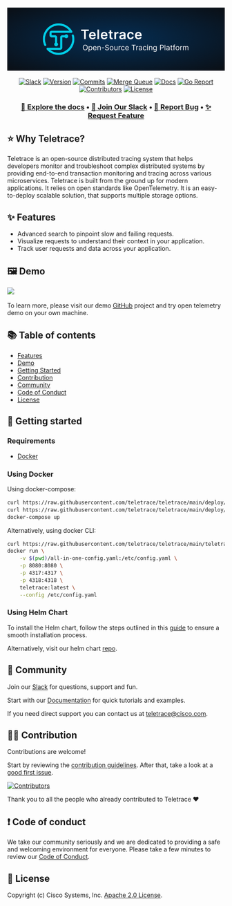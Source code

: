 <div align="center">

[![Logo](./website/docs/assets/teletrace.png)](https://docs.teletrace.io/)

</div>

<div align="center">

[![Slack](https://img.shields.io/badge/slack-teletrace-brightgreen.svg?logo=slack)](https://join.slack.com/t/teletrace/shared_invite/zt-1qv0kogcn-KlbBB2yS~gUCGszZoSpJfQ)
[![Version](https://img.shields.io/github/v/release/teletrace/teletrace?color=blueviolet)](https://github.com/teletrace/teletrace/releases)
[![Commits](https://img.shields.io/github/commits-since/teletrace/teletrace/latest?color=ff69b4&include_prereleases)](https://github.com/teletrace/teletrace/graphs/commit-activity)
[![Merge Queue](https://img.shields.io/endpoint.svg?url=https://api.mergify.com/v1/badges/teletrace/teletrace&style=flat)](https://github.com/teletrace/teletrace/actions/workflows/merge-queue.yml)
[![Docs](https://github.com/teletrace/teletrace/actions/workflows/docs.yml/badge.svg)](https://docs.teletrace.io/)
[![Go Report](https://img.shields.io/badge/go%20report-A+-brightgreen.svg?color=blue)](https://goreportcard.com/report/github.com/teletrace/teletrace)
[![Contributors](https://img.shields.io/github/contributors/teletrace/teletrace.svg?color=orange)](https://github.com/teletrace/teletrace/graphs/contributors)
[![License](https://img.shields.io/badge/License-Apache_2.0-blue.svg?color=red)](https://github.com/teletrace/teletrace/blob/main/LICENSE)

</div>

<h3 align="center">
  <a href="https://docs.teletrace.io/"><b>📝 Explore the docs</b></a> &bull;
  <a href="https://join.slack.com/t/teletrace/shared_invite/zt-1qv0kogcn-KlbBB2yS~gUCGszZoSpJfQ"><b>💬 Join Our Slack</b></a> &bull;
  <a href="https://github.com/teletrace/teletrace/issues/new?assignees=&labels=&template=bug_report.md&title="><b>🐛 Report Bug</b></a> &bull;
  <a href="https://github.com/teletrace/teletrace/issues/new?assignees=&labels=&template=feature_request.md&title="><b>✨ Request Feature</b></a>
</h3>

## ⭐️ **Why Teletrace?**

Teletrace is an open-source distributed tracing system that helps developers monitor and troubleshoot complex distributed systems by providing end-to-end transaction monitoring and tracing across various microservices.
Teletrace is built from the ground up for modern applications. It relies on open standards like OpenTelemetry. It is an easy-to-deploy scalable solution, that supports multiple storage options.

## ✨ **Features**

- Advanced search to pinpoint slow and failing requests.
- Visualize requests to understand their context in your application.
- Track user requests and data across your application.

## 🖼 **Demo**

<img src="./website/docs/assets/demo.gif" min-width="100%" min-height="100%"/>

To learn more, please visit our demo [GitHub](https://github.com/teletrace/opentelemetry-demo) project and try open telemetry demo on your own machine.

## 📚 **Table of contents**

- [Features](#-features)
- [Demo](#-demo)
- [Getting Started](#-getting-started)
- [Contribution](#-contribution)
- [Community](#-community)
- [Code of Conduct](#-code-of-conduct)
- [License](#-license)

## 🚀 **Getting started**

### Requirements

- [Docker](https://docs.docker.com/compose/install/)

### Using Docker

Using docker-compose:

```sh
curl https://raw.githubusercontent.com/teletrace/teletrace/main/deploy/docker-compose/teletrace-otel-collector.yaml > teletrace-otel-collector.yaml && \
curl https://raw.githubusercontent.com/teletrace/teletrace/main/deploy/docker-compose/docker-compose.yml > docker-compose.yml && \
docker-compose up
```

Alternatively, using docker CLI:

```sh
curl https://raw.githubusercontent.com/teletrace/teletrace/main/teletrace-otelcol/config/all-in-one-config.yaml > all-in-one-config.yaml && \
docker run \
    -v $(pwd)/all-in-one-config.yaml:/etc/config.yaml \
    -p 8080:8080 \
    -p 4317:4317 \
    -p 4318:4318 \
    teletrace:latest \
    --config /etc/config.yaml
```

### Using Helm Chart

To install the Helm chart, follow the steps outlined in this [guide](https://docs.teletrace.io/user-guide/deployment/helm_chart/) to ensure a smooth installation process.

Alternatively, visit our helm chart [repo](https://github.com/teletrace/helm-charts).

## 💬 **Community**

Join our [Slack](https://join.slack.com/t/teletrace/shared_invite/zt-1qv0kogcn-KlbBB2yS~gUCGszZoSpJfQ) for questions, support and fun.

Start with our [Documentation](https://docs.teletrace.io/) for quick tutorials and examples.

If you need direct support you can contact us at teletrace@cisco.com.

## 👨‍💻 **Contribution**

Contributions are welcome!

Start by reviewing the [contribution guidelines](CONTRIBUTING.md). After that, take a look at a [good first issue](https://github.com/teletrace/teletrace/issues?q=is:issue+is:open+label:%22good+first+issue%22).

[![Contributors](https://contrib.rocks/image?repo=teletrace/teletrace)](https://github.com/teletrace/teletrace/graphs/contributors)

Thank you to all the people who already contributed to Teletrace ❤️

## ❗ **Code of conduct**

We take our community seriously and we are dedicated to providing a safe and welcoming environment for everyone.
Please take a few minutes to review our [Code of Conduct](./CODE_OF_CONDUCT.md).

## 🪪 **License**

Copyright (c) Cisco Systems, Inc. [Apache 2.0 License](./LICENSE).

